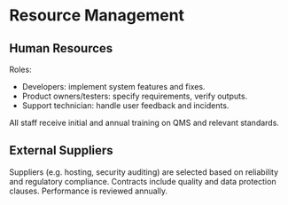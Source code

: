 # Resource Management

## Human Resources

Roles:
- Developers: implement system features and fixes.
- Product owners/testers: specify requirements, verify outputs.
- Support technician: handle user feedback and incidents.

All staff receive initial and annual training on QMS and relevant standards.

## External Suppliers

Suppliers (e.g. hosting, security auditing) are selected based on reliability and regulatory compliance. Contracts include quality and data protection clauses. Performance is reviewed annually.
